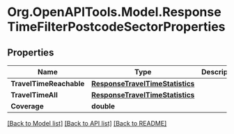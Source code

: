 # Org.OpenAPITools.Model.ResponseTimeFilterPostcodeSectorProperties
## Properties

Name | Type | Description | Notes
------------ | ------------- | ------------- | -------------
**TravelTimeReachable** | [**ResponseTravelTimeStatistics**](ResponseTravelTimeStatistics.md) |  | [optional] 
**TravelTimeAll** | [**ResponseTravelTimeStatistics**](ResponseTravelTimeStatistics.md) |  | [optional] 
**Coverage** | **double** |  | [optional] 

[[Back to Model list]](../README.md#documentation-for-models) [[Back to API list]](../README.md#documentation-for-api-endpoints) [[Back to README]](../README.md)


